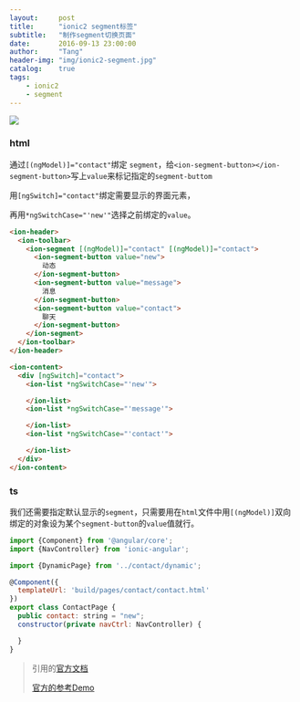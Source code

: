 ```yaml
---
layout:     post
title:      "ionic2 segment标签"
subtitle:   "制作segment切换页面"
date:       2016-09-13 23:00:00
author:     "Tang"
header-img: "img/ionic2-segment.jpg"
catalog:    true
tags:
    - ionic2
    - segment
---
```


![](../../../../img/ionic2-segment/segment1.jpg)

### html

通过`[(ngModel)]="contact"`绑定 `segment`，给`<ion-segment-button></ion-segment-button>`写上`value`来标记指定的`segment-buttom`

用`[ngSwitch]="contact"`绑定需要显示的界面元素，

再用`*ngSwitchCase="'new'"`选择之前绑定的`value`。

```html
<ion-header>
  <ion-toolbar>
    <ion-segment [(ngModel)]="contact" [(ngModel)]="contact">
      <ion-segment-button value="new">
        动态
      </ion-segment-button>
      <ion-segment-button value="message">
        消息
      </ion-segment-button>
      <ion-segment-button value="contact">
        聊天
      </ion-segment-button>
    </ion-segment>
  </ion-toolbar>
</ion-header>

<ion-content>
  <div [ngSwitch]="contact">
    <ion-list *ngSwitchCase="'new'">

    </ion-list>
    <ion-list *ngSwitchCase="'message'">

    </ion-list>
    <ion-list *ngSwitchCase="'contact'">

    </ion-list>
  </div>
</ion-content>
```

### ts

我们还需要指定默认显示的`segment`，只需要用在`html`文件中用`[(ngModel)]`双向绑定的对象设为某个`segment-button`的`value`值就行。


```javascript
import {Component} from '@angular/core';
import {NavController} from 'ionic-angular';

import {DynamicPage} from '../contact/dynamic';

@Component({
  templateUrl: 'build/pages/contact/contact.html'
})
export class ContactPage {
  public contact: string = "new";
  constructor(private navCtrl: NavController) {

  }
}
```

> 引用的[官方文档](http://ionicframework.com/docs/v2/components/#segment)
> 
> [官方的参考Demo](https://github.com/driftyco/ionic-preview-app/tree/master/app/pages/segments/basic)